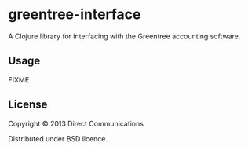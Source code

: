 # greentree-interface

A Clojure library for interfacing with the Greentree accounting software.

## Usage

FIXME

## License

Copyright © 2013 Direct Communications

Distributed under BSD licence.
